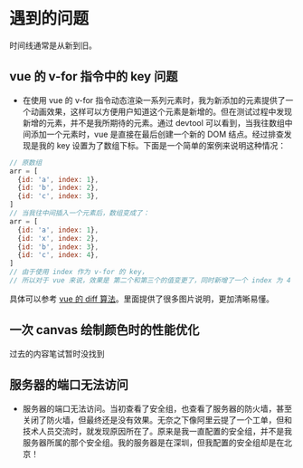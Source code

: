 # 遇到的问题

时间线通常是从新到旧。

## vue 的 v-for 指令中的 key 问题

- 在使用 vue 的 v-for 指令动态渲染一系列元素时，我为新添加的元素提供了一个动画效果，这样可以方便用户知道这个元素是新增的。但在测试过程中发现新增的元素，并不是我所期待的元素。通过 devtool 可以看到，当我往数组中间添加一个元素时，vue 是直接在最后创建一个新的 DOM 结点。经过排查发现是我的 key 设置为了数组下标。下面是一个简单的案例来说明这种情况：

```js
// 原数组
arr = [
  {id: 'a', index: 1},
  {id: 'b', index: 2},
  {id: 'c', index: 3},
]
// 当我往中间插入一个元素后，数组变成了：
arr = [
  {id: 'a', index: 1},
  {id: 'x', index: 2},
  {id: 'b', index: 3},
  {id: 'c', index: 4},
]
// 由于使用 index 作为 v-for 的 key，
// 所以对于 vue 来说，效果是 第二个和第三个的值变更了，同时新增了一个 index 为 4 的元素！
```

具体可以参考 [vue 的 diff 算法](https://vue3js.cn/interview/vue/diff.html)。里面提供了很多图片说明，更加清晰易懂。

## 一次 canvas 绘制颜色时的性能优化

过去的内容笔试暂时没找到

## 服务器的端口无法访问

- 服务器的端口无法访问。当初查看了安全组，也查看了服务器的防火墙，甚至关闭了防火墙，但最终还是没有效果。无奈之下像阿里云提了一个工单，但和技术人员交流时，就发现原因所在了。原来是我一直配置的安全组，并不是我服务器所属的那个安全组。我的服务器是在深圳，但我配置的安全组却是在北京！

